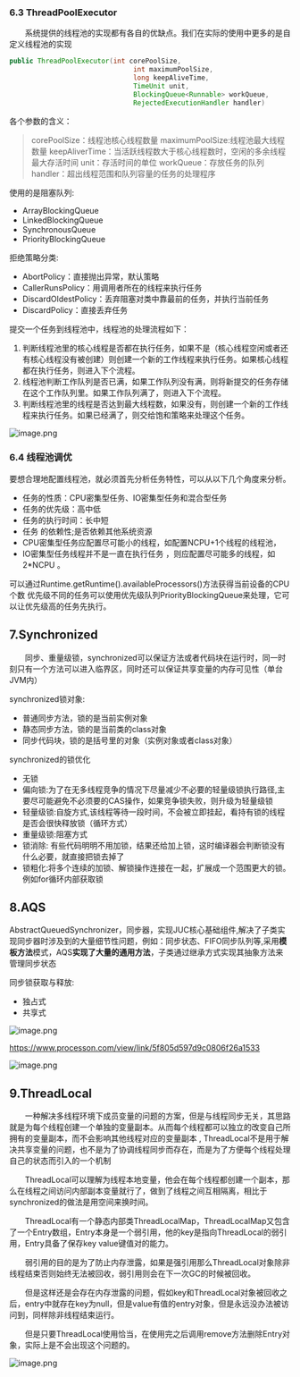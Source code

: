 ### 6.3 ThreadPoolExecutor

&emsp;&emsp;系统提供的线程池的实现都有各自的优缺点。我们在实际的使用中更多的是自定义线程池的实现

```java
public ThreadPoolExecutor(int corePoolSize,
                               int maximumPoolSize,
                               long keepAliveTime,
                               TimeUnit unit,
                               BlockingQueue<Runnable> workQueue,
                               RejectedExecutionHandler handler) 


```

各个参数的含义：

> corePoolSize：线程池核心线程数量
> maximumPoolSize:线程池最大线程数量
> keepAliverTime：当活跃线程数大于核心线程数时，空闲的多余线程最大存活时间
> unit：存活时间的单位
> workQueue：存放任务的队列
> handler：超出线程范围和队列容量的任务的处理程序

使用的是阻塞队列:

- ArrayBlockingQueue
- LinkedBlockingQueue
- SynchronousQueue
- PriorityBlockingQueue

拒绝策略分类:

- AbortPolicy：直接抛出异常，默认策略
- CallerRunsPolicy：用调用者所在的线程来执行任务
- DiscardOldestPolicy：丢弃阻塞对类中靠最前的任务，并执行当前任务
- DiscardPolicy：直接丢弃任务

提交一个任务到线程池中，线程池的处理流程如下：

1. 判断线程池里的核心线程是否都在执行任务，如果不是（核心线程空闲或者还有核心线程没有被创建）则创建一个新的工作线程来执行任务。如果核心线程都在执行任务，则进入下个流程。
2. 线程池判断工作队列是否已满，如果工作队列没有满，则将新提交的任务存储在这个工作队列里。如果工作队列满了，则进入下个流程。
3. 判断线程池里的线程是否达到最大线程数，如果没有，则创建一个新的工作线程来执行任务。如果已经满了，则交给饱和策略来处理这个任务。

![image.png](https://fynotefile.oss-cn-zhangjiakou.aliyuncs.com/fynote/fyfile/58551/1751433111001/257b350f642d4de2b58b2238db2a9d6f.png)

### 6.4 线程池调优

要想合理地配置线程池，就必须首先分析任务特性，可以从以下几个角度来分析。

- 任务的性质：CPU密集型任务、IO密集型任务和混合型任务
- 任务的优先级：高中低
- 任务的执行时间：长中短
- 任务 的依赖性;是否依赖其他系统资源
- CPU密集型任务应配置尽可能小的线程，如配置NCPU+1个线程的线程池，
- IO密集型任务线程并不是一直在执行任务 ，则应配置尽可能多的线程，如2*NCPU 。

可以通过Runtime.getRuntime().availableProcessors()方法获得当前设备的CPU个数
优先级不同的任务可以使用优先级队列PriorityBlockingQueue来处理，它可以让优先级高的任务先执行。

## 7.Synchronized

&emsp;&emsp;同步、重量级锁，synchronized可以保证方法或者代码块在运行时，同一时刻只有一个方法可以进入临界区，同时还可以保证共享变量的内存可见性（单台JVM内）

synchronized锁对象:

- 普通同步方法，锁的是当前实例对象
- 静态同步方法，锁的是当前类的class对象
- 同步代码块，锁的是括号里的对象（实例对象或者class对象）

synchronized的锁优化

- 无锁
- 偏向锁:为了在无多线程竞争的情况下尽量减少不必要的轻量级锁执行路径,主要尽可能避免不必须要的CAS操作，如果竞争锁失败，则升级为轻量级锁
- 轻量级锁:自旋方式,该线程等待一段时间，不会被立即挂起，看持有锁的线程是否会很快释放锁（循环方式）
- 重量级锁:阻塞方式
- 锁消除: 有些代码明明不用加锁，结果还给加上锁，这时编译器会判断锁没有什么必要，就直接把锁去掉了
- 锁粗化:将多个连续的加锁、解锁操作连接在一起，扩展成一个范围更大的锁。例如for循环内部获取锁

## 8.AQS

AbstractQueuedSynchronizer，同步器，实现JUC核心基础组件,解决了子类实现同步器时涉及到的大量细节性问题，例如：同步状态、FIFO同步队列等,采用**模板方法**模式，AQS**实现了大量的通用方法**，子类通过继承方式实现其抽象方法来管理同步状态

同步锁获取与释放:

- 独占式
- 共享式

![image.png](https://fynotefile.oss-cn-zhangjiakou.aliyuncs.com/fynote/fyfile/58551/1751433111001/5d3fcb0063c94bdea29015b5d8dfaf80.png)

https://www.processon.com/view/link/5f805d597d9c0806f26a1533

![image.png](https://fynotefile.oss-cn-zhangjiakou.aliyuncs.com/fynote/fyfile/58551/1751433111001/2a5fc26a594f4f4db321dc8afcf3e4e8.png)

## 9.ThreadLocal

&emsp;&emsp;一种解决多线程环境下成员变量的问题的方案，但是与线程同步无关，其思路就是为每个线程创建一个单独的变量副本。从而每个线程都可以独立的改变自己所拥有的变量副本，而不会影响其他线程对应的变量副本 , ThreadLocal不是用于解决共享变量的问题，也不是为了协调线程同步而存在，而是为了方便每个线程处理自己的状态而引入的一个机制

&emsp;&emsp;ThreadLocal可以理解为线程本地变量，他会在每个线程都创建一个副本，那么在线程之间访问内部副本变量就行了，做到了线程之间互相隔离，相比于synchronized的做法是用空间来换时间。

&emsp;&emsp;ThreadLocal有一个静态内部类ThreadLocalMap，ThreadLocalMap又包含了一个Entry数组，Entry本身是一个弱引用，他的key是指向ThreadLocal的弱引用，Entry具备了保存key value键值对的能力。

&emsp;&emsp;弱引用的目的是为了防止内存泄露，如果是强引用那么ThreadLocal对象除非线程结束否则始终无法被回收，弱引用则会在下一次GC的时候被回收。

&emsp;&emsp;但是这样还是会存在内存泄露的问题，假如key和ThreadLocal对象被回收之后，entry中就存在key为null，但是value有值的entry对象，但是永远没办法被访问到，同样除非线程结束运行。

&emsp;&emsp;但是只要ThreadLocal使用恰当，在使用完之后调用remove方法删除Entry对象，实际上是不会出现这个问题的。

![image.png](https://fynotefile.oss-cn-zhangjiakou.aliyuncs.com/fynote/fyfile/58551/1751433111001/8bb7a6e55031438c8223da92287f6940.png)
